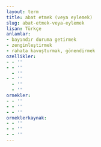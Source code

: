 ```yaml
---
layout: term
title: abat etmek (veya eylemek)
slug: abat-etmek-veya-eylemek
lisan: Türkçe
anlamlar:
- bayındır duruma getirmek
- zenginleştirmek
- rahata kavuşturmak, gönendirmek
ozellikler:
- - ''
- - ''
  - ''
- - ''
  - ''
  - ''
ornekler:
- - ''
- - ''
- - ''
orneklerkaynak:
- - ''
- - ''
- - ''
---
```

